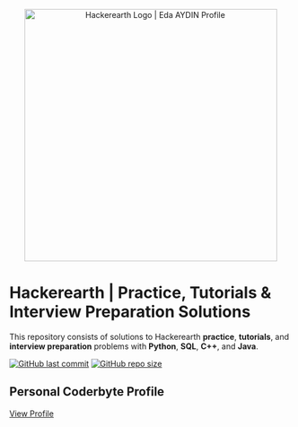 <p align="center">
    <a href="https://www.hackerearth.com/@edaaydinea">
        <img alt="Hackerearth Logo | Eda AYDIN Profile" src="https://static-fastly.hackerearth.com/static/hackerearth/images/logo/HE_logo.png", width = 450 >
    </a>
</p>

# Hackerearth | Practice, Tutorials & Interview Preparation Solutions

This repository consists of solutions to Hackerearth **practice**, **tutorials**, and **interview preparation** problems with **Python**, **SQL**, **C++**, and **Java**.

[![GitHub last commit](https://img.shields.io/github/last-commit/edaaydinea/Hackerearth)](https://github.com/edaaydinea/Hackerearth/commits/master)
[![GitHub repo size](https://img.shields.io/github/repo-size/edaaydinea/Hackerearth)](https://github.com/edaaydinea/Hackerearth/archive/master.zip)

## Personal Coderbyte Profile

[View Profile](https://www.hackerearth.com/@edaaydinea)
